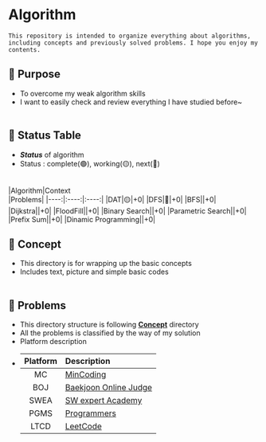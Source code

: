 # Algorithm
    This repository is intended to organize everything about algorithms, 
    including concepts and previously solved problems. I hope you enjoy my contents.

## 📌 **Purpose**
- To overcome my weak algorithm skills
- I want to easily check and review everything I have studied before~
<br><br>

## 📌 **Status Table**
- ***Status*** of algorithm
- Status : complete(🟢), working(🟡), next(🔴)
<br>
    |Algorithm|Context<br>|Problems|
    |----:|:----:|:----:|
    |DAT|🟡|+0|
    |DFS|🔴|+0|
    |BFS||+0|
    |Dijkstra||+0|
    |FloodFill||+0|
    |Binary Search||+0|
    |Parametric Search||+0|
    |Prefix Sum||+0|
    |Dinamic Programming||+0|
<br>


## 📌 **Concept**
- This directory is for wrapping up the basic concepts
- Includes text, picture and simple basic codes
<br><br>


## 📌 **Problems**
- This directory structure is following **<u>Concept</u>** directory
- All the problems is classified by the way of my solution
- Platform description<br>
- |Platform|Description|
  |:--:|:--|
  |MC|[MinCoding](https://pro.mincoding.co.kr)|
  |BOJ| [Baekjoon Online Judge](https://www.acmicpc.net) 
  |SWEA| [SW expert Academy](https://swexpertacademy.com/main/main.do)
  |PGMS| [Programmers](https://school.programmers.co.kr/learn/challenges)
  |LTCD| [LeetCode](https://leetcode.com)|